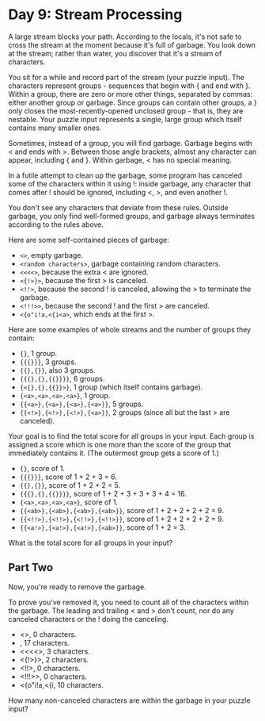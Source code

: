 # Day 9: Stream Processing

A large stream blocks your path. According to the locals, it's not safe to
cross the stream at the moment because it's full of garbage. You look down at
the stream; rather than water, you discover that it's a stream of characters.

You sit for a while and record part of the stream (your puzzle input). The
characters represent groups - sequences that begin with { and end with }.
Within a group, there are zero or more other things, separated by commas:
either another group or garbage. Since groups can contain other groups, a }
only closes the most-recently-opened unclosed group - that is, they are
nestable. Your puzzle input represents a single, large group which itself
contains many smaller ones.

Sometimes, instead of a group, you will find garbage. Garbage begins with < and
ends with >. Between those angle brackets, almost any character can appear,
including { and }. Within garbage, < has no special meaning.

In a futile attempt to clean up the garbage, some program has canceled some of
the characters within it using !: inside garbage, any character that comes
after ! should be ignored, including <, >, and even another !.

You don't see any characters that deviate from these rules. Outside garbage,
you only find well-formed groups, and garbage always terminates according to
the rules above.

Here are some self-contained pieces of garbage:

- `<>`, empty garbage.
- `<random characters>`, garbage containing random characters.
- `<<<<>`, because the extra < are ignored.
- `<{!>}>`, because the first > is canceled.
- `<!!>`, because the second ! is canceled, allowing the > to terminate the garbage.
- `<!!!>>`, because the second ! and the first > are canceled.
- `<{o"i!a,<{i<a>`, which ends at the first >.

Here are some examples of whole streams and the number of groups they contain:

- `{}`, 1 group.
- `{{{}}}`, 3 groups.
- `{{},{}}`, also 3 groups.
- `{{{},{},{{}}}}`, 6 groups.
- `{<{},{},{{}}>}`, 1 group (which itself contains garbage).
- `{<a>,<a>,<a>,<a>}`, 1 group.
- `{{<a>},{<a>},{<a>},{<a>}}`, 5 groups.
- `{{<!>},{<!>},{<!>},{<a>}}`, 2 groups (since all but the last > are canceled).

Your goal is to find the total score for all groups in your input. Each group is assigned a score which is one more than the score of the group that immediately contains it. (The outermost group gets a score of 1.)

- `{}`, score of 1.
- `{{{}}}`, score of 1 + 2 + 3 = 6.
- `{{},{}}`, score of 1 + 2 + 2 = 5.
- `{{{},{},{{}}}}`, score of 1 + 2 + 3 + 3 + 3 + 4 = 16.
- `{<a>,<a>,<a>,<a>}`, score of 1.
- `{{<ab>},{<ab>},{<ab>},{<ab>}}`, score of 1 + 2 + 2 + 2 + 2 = 9.
- `{{<!!>},{<!!>},{<!!>},{<!!>}}`, score of 1 + 2 + 2 + 2 + 2 = 9.
- `{{<a!>},{<a!>},{<a!>},{<ab>}}`, score of 1 + 2 = 3.

What is the total score for all groups in your input?

## Part Two

Now, you're ready to remove the garbage.

To prove you've removed it, you need to count all of the characters within the
garbage. The leading and trailing < and > don't count, nor do any canceled
characters or the ! doing the canceling.

- <>, 0 characters.
- <random characters>, 17 characters.
- <<<<>, 3 characters.
- <{!>}>, 2 characters.
- <!!>, 0 characters.
- <!!!>>, 0 characters.
- <{o"i!a,<{i<a>, 10 characters.

How many non-canceled characters are within the garbage in your puzzle input?

